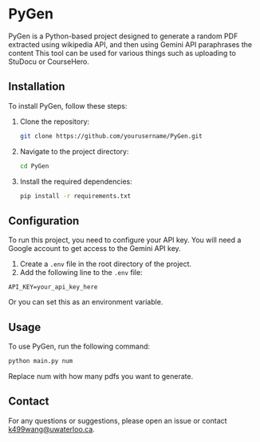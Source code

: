 # PyGen

PyGen is a Python-based project designed to generate a random PDF extracted using wikipedia API, and then using Gemini API paraphrases the content This tool can be used for various things such as uploading to StuDocu or CourseHero.

## Installation

To install PyGen, follow these steps:

1. Clone the repository:
    ```bash
    git clone https://github.com/yourusername/PyGen.git
    ```
2. Navigate to the project directory:
    ```bash
    cd PyGen
    ```
3. Install the required dependencies:
    ```bash
    pip install -r requirements.txt
    ```

## Configuration

To run this project, you need to configure your API key. You will need a Google account to get access to the Gemini API key.

1. Create a `.env` file in the root directory of the project.
2. Add the following line to the `.env` file:

`API_KEY=your_api_key_here`

Or you can set this as an environment variable.

## Usage

To use PyGen, run the following command:

```bash
python main.py num
```
Replace num with how many pdfs you want to generate.

## Contact

For any questions or suggestions, please open an issue or contact k499wang@uwaterloo.ca.
